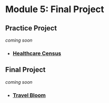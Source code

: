 # Module 5: Final Project

## Practice Project

*coming soon*
- ### [Healthcare Census](./01-HealthcareCensus/)

## Final Project

*coming soon*
- ### [Travel Bloom]()
